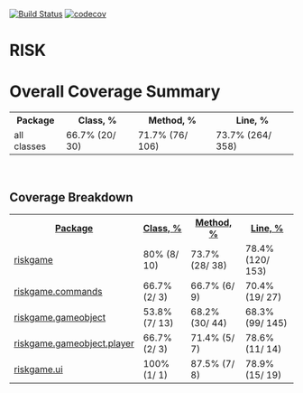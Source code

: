 [![Build Status](https://travis-ci.org/4353Team/RiskGame.svg?branch=develop)](https://travis-ci.org/4353Team/RiskGame)
[![codecov](https://codecov.io/gh/4353Team/RiskGame/branch/develop/graph/badge.svg)](https://codecov.io/gh/4353Team/RiskGame)
<h1>RISK</h1>
<!DOCTYPE html PUBLIC "-//W3C//DTD XHTML 1.0 Transitional//EN"
  "http://www.w3.org/TR/xhtml1/DTD/xhtml1-transitional.dtd">
<html id="htmlId">
<head>
  

</head>

<body>
<div class="header"></div>

<div class="content">
<div class="breadCrumbs">

</div>

<h1>Overall Coverage Summary </h1>
<table class="coverageStats">
  <tr>
    <th class="name">Package</th>
<th class="coverageStat 
">
  Class, %
</th>
<th class="coverageStat 
">
  Method, %
</th>
<th class="coverageStat 
">
  Line, %
</th>
  </tr>
  <tr>
    <td class="name">all classes</td>
<td class="coverageStat">
  <span class="percent">
    66.7%
  </span>
  <span class="absValue">
    (20/ 30)
  </span>
</td>
<td class="coverageStat">
  <span class="percent">
    71.7%
  </span>
  <span class="absValue">
    (76/ 106)
  </span>
</td>
<td class="coverageStat">
  <span class="percent">
    73.7%
  </span>
  <span class="absValue">
    (264/ 358)
  </span>
</td>
  </tr>
</table>

<br/>
<h2>Coverage Breakdown</h2>

<table class="coverageStats">
  <tr>
    <th class="name  sortedAsc
">
<a href="index_SORT_BY_NAME_DESC.html">Package</a>    </th>
<th class="coverageStat 
">
  <a href="index_SORT_BY_CLASS.html">Class, %</a>
</th>
<th class="coverageStat 
">
  <a href="index_SORT_BY_METHOD.html">Method, %</a>
</th>
<th class="coverageStat 
">
  <a href="index_SORT_BY_LINE.html">Line, %</a>
</th>
  </tr>
  <tr>
    <td class="name"><a href="riskgame/index.html">riskgame</a></td>
<td class="coverageStat">
  <span class="percent">
    80%
  </span>
  <span class="absValue">
    (8/ 10)
  </span>
</td>
<td class="coverageStat">
  <span class="percent">
    73.7%
  </span>
  <span class="absValue">
    (28/ 38)
  </span>
</td>
<td class="coverageStat">
  <span class="percent">
    78.4%
  </span>
  <span class="absValue">
    (120/ 153)
  </span>
</td>
  </tr>
  <tr>
    <td class="name"><a href="riskgame.commands/index.html">riskgame.commands</a></td>
<td class="coverageStat">
  <span class="percent">
    66.7%
  </span>
  <span class="absValue">
    (2/ 3)
  </span>
</td>
<td class="coverageStat">
  <span class="percent">
    66.7%
  </span>
  <span class="absValue">
    (6/ 9)
  </span>
</td>
<td class="coverageStat">
  <span class="percent">
    70.4%
  </span>
  <span class="absValue">
    (19/ 27)
  </span>
</td>
  </tr>
  <tr>
    <td class="name"><a href="riskgame.gameobject/index.html">riskgame.gameobject</a></td>
<td class="coverageStat">
  <span class="percent">
    53.8%
  </span>
  <span class="absValue">
    (7/ 13)
  </span>
</td>
<td class="coverageStat">
  <span class="percent">
    68.2%
  </span>
  <span class="absValue">
    (30/ 44)
  </span>
</td>
<td class="coverageStat">
  <span class="percent">
    68.3%
  </span>
  <span class="absValue">
    (99/ 145)
  </span>
</td>
  </tr>
  <tr>
    <td class="name"><a href="riskgame.gameobject.player/index.html">riskgame.gameobject.player</a></td>
<td class="coverageStat">
  <span class="percent">
    66.7%
  </span>
  <span class="absValue">
    (2/ 3)
  </span>
</td>
<td class="coverageStat">
  <span class="percent">
    71.4%
  </span>
  <span class="absValue">
    (5/ 7)
  </span>
</td>
<td class="coverageStat">
  <span class="percent">
    78.6%
  </span>
  <span class="absValue">
    (11/ 14)
  </span>
</td>
  </tr>
  <tr>
    <td class="name"><a href="riskgame.ui/index.html">riskgame.ui</a></td>
<td class="coverageStat">
  <span class="percent">
    100%
  </span>
  <span class="absValue">
    (1/ 1)
  </span>
</td>
<td class="coverageStat">
  <span class="percent">
    87.5%
  </span>
  <span class="absValue">
    (7/ 8)
  </span>
</td>
<td class="coverageStat">
  <span class="percent">
    78.9%
  </span>
  <span class="absValue">
    (15/ 19)
  </span>
</td>
  </tr>
</table>
</div>

<div class="footer">
</div>
</body>
</html>

